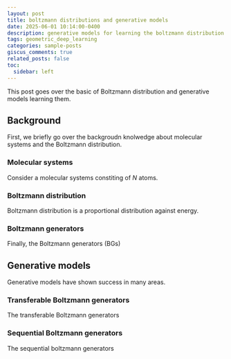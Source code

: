 ```yaml
---
layout: post
title: boltzmann distributions and generative models
date: 2025-06-01 10:14:00-0400
description: generative models for learning the boltzmann distribution
tags: geometric_deep_learning
categories: sample-posts
giscus_comments: true
related_posts: false
toc:
  sidebar: left
---
```


This post goes over the basic of Boltzmann distribution and generative models learning them.

## Background

First, we briefly go over the backgroudn knolwedge about molecular systems and the Boltzmann distribution.

### Molecular systems

Consider a molecular systems constiting of $N$ atoms.

### Boltzmann distribution

Boltzmann distribution is a proportional distribution against energy.

### Boltzmann generators

Finally, the Boltzmann generators (BGs)

## Generative models

Generative models have shown success in many areas.

### Transferable Boltzmann generators

The transferable Boltzmann generators

### Sequential Boltzmann generators

The sequential boltzmann generators
